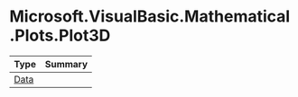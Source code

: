 ﻿
# Microsoft.VisualBasic.Mathematical.Plots.Plot3D

|Type|Summary|
|----|-------|
|<a href="#" onClick="load('/docs/Microsoft.VisualBasic.Mathematical.Plots.Plot3D/Data.md')">Data</a>||

